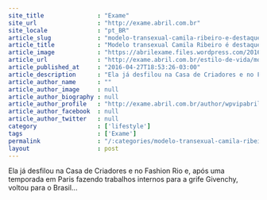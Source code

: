 ```yaml
---
site_title               : "Exame"
site_url                 : "http://exame.abril.com.br"
site_locale              : "pt_BR"
article_slug             : "modelo-transexual-camila-ribeiro-e-destaque-da-spfw"
article_title            : "Modelo transexual Camila Ribeiro é destaque da SPFW"
article_image            : "https://abrilexame.files.wordpress.com/2016/09/size_960_16_9_modelo-camila-ribeiro.jpg?quality=70&strip=all&w=960"
article_url              : "http://exame.abril.com.br/estilo-de-vida/modelo-transexual-camila-ribeiro-e-destaque-da-spfw/"
article_published_at     : "2016-04-27T18:53:26-03:00"
article_description      : "Ela já desfilou na Casa de Criadores e no Fashion Rio e, após uma temporada em Paris fazendo trabalhos internos para a grife Givenchy, voltou para o Brasil..."
article_author_name      : ""
article_author_image     : null
article_author_biography : null
article_author_profile   : "http://exame.abril.com.br/author/wpvipabril/"
article_author_facebook  : null
article_author_twitter   : null
category                 : ['lifestyle']
tags                     : ['Exame']
permalink                : "/:categories/modelo-transexual-camila-ribeiro-e-destaque-da-spfw/"
layout                   : post
---
```


Ela já desfilou na Casa de Criadores e no Fashion Rio e, após uma temporada em Paris fazendo trabalhos internos para a grife Givenchy, voltou para o Brasil...
